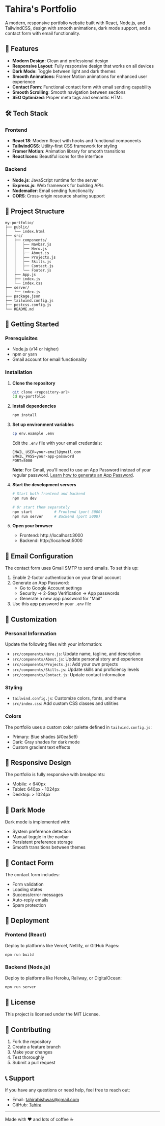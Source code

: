 # Tahira's Portfolio

A modern, responsive portfolio website built with React, Node.js, and TailwindCSS, design with smooth animations, dark mode support, and a contact form with email functionality.

## 🚀 Features

- **Modern Design**: Clean and professional design
- **Responsive Layout**: Fully responsive design that works on all devices
- **Dark Mode**: Toggle between light and dark themes
- **Smooth Animations**: Framer Motion animations for enhanced user experience
- **Contact Form**: Functional contact form with email sending capability
- **Smooth Scrolling**: Smooth navigation between sections
- **SEO Optimized**: Proper meta tags and semantic HTML

## 🛠️ Tech Stack

### Frontend
- **React 18**: Modern React with hooks and functional components
- **TailwindCSS**: Utility-first CSS framework for styling
- **Framer Motion**: Animation library for smooth transitions
- **React Icons**: Beautiful icons for the interface

### Backend
- **Node.js**: JavaScript runtime for the server
- **Express.js**: Web framework for building APIs
- **Nodemailer**: Email sending functionality
- **CORS**: Cross-origin resource sharing support

## 📁 Project Structure

```
my-portfolio/
├── public/
│   └── index.html
├── src/
│   ├── components/
│   │   ├── Navbar.js
│   │   ├── Hero.js
│   │   ├── About.js
│   │   ├── Projects.js
│   │   ├── Skills.js
│   │   ├── Contact.js
│   │   └── Footer.js
│   ├── App.js
│   ├── index.js
│   └── index.css
├── server/
│   └── index.js
├── package.json
├── tailwind.config.js
├── postcss.config.js
└── README.md
```

## 🚀 Getting Started

### Prerequisites

- Node.js (v14 or higher)
- npm or yarn
- Gmail account for email functionality

### Installation

1. **Clone the repository**
   ```bash
   git clone <repository-url>
   cd my-portfolio
   ```

2. **Install dependencies**
   ```bash
   npm install
   ```

3. **Set up environment variables**
   ```bash
   cp env.example .env
   ```
   
   Edit the `.env` file with your email credentials:
   ```env
   EMAIL_USER=your-email@gmail.com
   EMAIL_PASS=your-app-password
   PORT=5000
   ```

   **Note**: For Gmail, you'll need to use an App Password instead of your regular password. [Learn how to generate an App Password](https://support.google.com/accounts/answer/185833).

4. **Start the development servers**
   ```bash
   # Start both frontend and backend
   npm run dev
   
   # Or start them separately
   npm start          # Frontend (port 3000)
   npm run server     # Backend (port 5000)
   ```

5. **Open your browser**
   - Frontend: http://localhost:3000
   - Backend: http://localhost:5000

## 📧 Email Configuration

The contact form uses Gmail SMTP to send emails. To set this up:

1. Enable 2-factor authentication on your Gmail account
2. Generate an App Password:
   - Go to Google Account settings
   - Security → 2-Step Verification → App passwords
   - Generate a new app password for "Mail"
3. Use this app password in your `.env` file

## 🎨 Customization

### Personal Information
Update the following files with your information:
- `src/components/Hero.js`: Update name, tagline, and description
- `src/components/About.js`: Update personal story and experience
- `src/components/Projects.js`: Add your own projects
- `src/components/Skills.js`: Update skills and proficiency levels
- `src/components/Contact.js`: Update contact information

### Styling
- `tailwind.config.js`: Customize colors, fonts, and theme
- `src/index.css`: Add custom CSS classes and utilities

### Colors
The portfolio uses a custom color palette defined in `tailwind.config.js`:
- Primary: Blue shades (#0ea5e9)
- Dark: Gray shades for dark mode
- Custom gradient text effects

## 📱 Responsive Design

The portfolio is fully responsive with breakpoints:
- Mobile: < 640px
- Tablet: 640px - 1024px
- Desktop: > 1024px

## 🌙 Dark Mode

Dark mode is implemented with:
- System preference detection
- Manual toggle in the navbar
- Persistent preference storage
- Smooth transitions between themes

## 📧 Contact Form

The contact form includes:
- Form validation
- Loading states
- Success/error messages
- Auto-reply emails
- Spam protection

## 🚀 Deployment

### Frontend (React)
Deploy to platforms like Vercel, Netlify, or GitHub Pages:
```bash
npm run build
```

### Backend (Node.js)
Deploy to platforms like Heroku, Railway, or DigitalOcean:
```bash
npm run server
```

## 📝 License

This project is licensed under the MIT License.

## 🤝 Contributing

1. Fork the repository
2. Create a feature branch
3. Make your changes
4. Test thoroughly
5. Submit a pull request

## 📞 Support

If you have any questions or need help, feel free to reach out:
- Email: tahirabishwas@gmail.com
- GitHub: [Tahira](https://github.com/TahirAnny)

---

Made with ❤️ and lots of coffee ☕ 